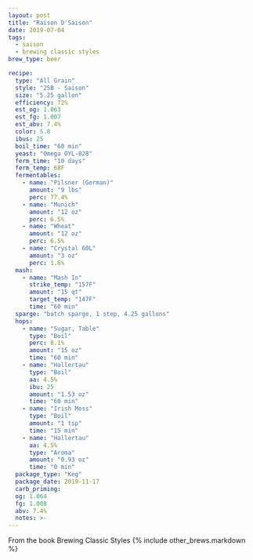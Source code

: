 ```yaml
---
layout: post
title: "Raison D'Saison"
date: 2019-07-04
tags:
  - saison
  - brewing classic styles
brew_type: beer

recipe:
  type: "All Grain"
  style: "25B - Saison"
  size: "5.25 gallon"
  efficiency: 72%
  est_og: 1.063
  est_fg: 1.007
  est_abv: 7.4%
  color: 5.8
  ibus: 25
  boil_time: "60 min"
  yeast: "Omega OYL-028"
  ferm_time: "10 days"
  ferm_temp: 68F
  fermentables:
    - name: "Pilsner (German)"
      amount: "9 lbs"
      perc: 77.4%
    - name: "Munich"
      amount: "12 oz"
      perc: 6.5%
    - name: "Wheat"
      amount: "12 oz"
      perc: 6.5%
    - name: "Crystal 60L"
      amount: "3 oz"
      perc: 1.6%
  mash:
    - name: "Mash In"
      strike_temp: "157F"
      amount: "15 qt"
      target_temp: "147F"
      time: "60 min"
  sparge: "batch sparge, 1 step, 4.25 gallons"
  hops:
    - name: "Sugar, Table"
      type: "Boil"
      perc: 8.1%
      amount: "15 oz"
      time: "60 min"
    - name: "Hallertau"
      type: "Boil"
      aa: 4.5%
      ibu: 25
      amount: "1.53 oz"
      time: "60 min"
    - name: "Irish Moss"
      type: "Boil"
      amount: "1 tsp"
      time: "15 min"
    - name: "Hallertau"
      aa: 4.5%
      type: "Aroma"
      amount: "0.93 oz"
      time: "0 min"
  package_type: "Keg"
  package_date: 2019-11-17
  carb_priming:
  og: 1.064
  fg: 1.008
  abv: 7.4%
  notes: >-
---
```

From the book Brewing Classic Styles
{% include other_brews.markdown %}

